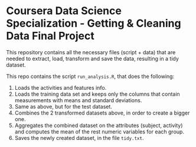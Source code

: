 # Coursera Data Science Specialization - Getting & Cleaning Data Final Project

This repository contains all the necessary files (script + data) that are needed to extract, load, transform and save
the data, resulting in a tidy dataset.

This repo contains the script `run_analysis.R`, that does the following:

1. Loads the activities and features info.
2. Loads the training data set and keeps only the columns that contain measurements with means and standard deviations.
3. Same as above, but for the test dataset.
4. Combines the 2 transformed datasets above, in order to create a bigger one.
5. Aggregates the combined dataset on the attributes (subject, activity) and computes the mean of the rest numeric variables for each group.
6. Saves the newly created dataset, in the file `tidy.txt`.